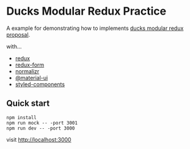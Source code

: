 # Ducks Modular Redux Practice
A example for demonstrating how to implements [ducks modular redux proposal](https://github.com/erikras/ducks-modular-redux).

with...
+ [redux](https://github.com/reduxjs/redux)
+ [redux-form](https://github.com/erikras/redux-form)
+ [normalizr](https://github.com/paularmstrong/normalizr)
+ [@material-ui](https://github.com/mui-org/material-ui)
+ [styled-components](https://github.com/styled-components/styled-components)

## Quick start
```
npm install
npm run mock -- -port 3001
npm run dev -- -port 3000
```
visit [http://localhost:3000](http://localhost:3000)
